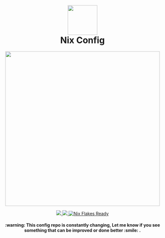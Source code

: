 <div align="center">
<h1>
<img width="96" src="https://cdn.jsdelivr.net/gh/devicons/devicon@latest/icons/nixos/nixos-original.svg"/>
<br>
  Nix Config
</h1>

</h2><img src="https://raw.githubusercontent.com/catppuccin/catppuccin/main/assets/palette/macchiato.png" width="500" />

<p></p>
   <a href="https://github.com/hmajid2301/dotfiles/stargazers">
      <img src="https://img.shields.io/github/stars/JustinHammer-teck/nix-config?color=ca9ee6&labelColor=303446&style=for-the-badge">
   </a>
   <a href="https://github.com/hmajid2301/dotfiles/blob/main">
      <img src="https://img.shields.io/github/repo-size/JustinHammer-teck/nix-config?color=fab387&labelColor=303446&style=for-the-badge&logo=github&logoColor=fab387">
   </a>
    <a href="https://nixos.wiki/wiki/Flakes" target="_blank">
        <img alt="Nix Flakes Ready" src="https://img.shields.io/static/v1?logo=nixos&logoColor=d8dee9&label=Nix%20Flakes&labelColor=5e81ac&message=Ready&color=d8dee9&style=for-the-badge">
    </a>
 <p></p>

<h4>
  :warning: This config repo is constantly changing,
  Let me know if you see something that can be improved or done better :smile: .</h4>
</div>
